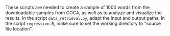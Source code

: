 These scripts are needed to create a sample of 1000 words from the downloadable samples from COCA, as well as to analyze and visualize the results.
In the script ``data_retrieval.py``, adapt the input and output paths. 
In the script ``regression.R``, make sure to set the working directory to "source file location". 
